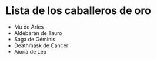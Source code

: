 # Lista de los caballeros de oro

* Mu de Aries
* Aldebarán de Tauro
* Saga de Géminis
* Deathmask de Cáncer
* Aioria de Leo